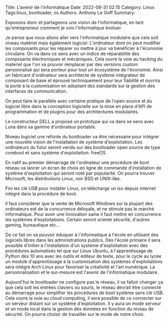 Title: L'avenir de l'informatique
Date: 2022-08-31 02:15
Category: Linux
Tags:linux, bootloader, os
Authors: Anthony Le Goff
Summary:

Exposons donc et partageons une vision de l'informatique, en tant qu'entrepreneur comment je vois l'informatique évoluer.

Je pense que nous allons aller vers l'informatique modulaire que cela soit niveau matériel mais également logiciel. L'ordinateur dont on peut modifier les composants pour les réparer ou mettre à jour va bénéficier à l'économie circulaire. On va dans ce sens avec un indice de réparabilité des composants électroniques et mécaniques. Cela ouvre la voie au hacking du materiel que l'on va pouvoir remplacer par des versions custom personnalisé qui sera porteur pour tout un écosystème de l'économie. Ainsi un fabricant d'ordinateur sera architecte de système intégrateur de composant de base et éprouvé techniquement pour leur fiabilité et ouvrira la porte à la customisation en adoptant des standards sur la gestion des interfaces de communication.

On peut faire le parallèle avec certaine pratique de l'open source et du logiciel libre dans la conception logicielle sur la mise en place d'API de programmation et de plugins pour des architectures modulaires.

Le constructeur DELL a proposé un prototype qui va dans se sens avec Luna dans sa gamme d'ordinateur portable.

Niveau logiciel une refonte du bootloader va être nécessaire pour intégrer une nouvelle vision de l'installation de système d'exploitation. Les ordinateurs du futur seront vendu sur des bootloader open source de type coreboot et sans système d'exploitation: freeOS. 

En natif au premier démarrage de l'ordinateur une procédure de boot réseau va lancer un écran de choix en ligne de commande d'installation de système d'exploitation qui seront noté par popularité. On pourra trouver Microsoft, les distributions Linux, voir BSD et UNIX-like.

Fini les clé USB pour installer Linux, on télécharge un iso depuis internet intégré dans la procédure de boot.

Il faut considérer que la vente de Microsoft Windows sur la plupart des ordinateurs est de la concurrence déloyale, et ne stimule pas le marché informatique. Pour avoir une innovation saine il faut mettre en concurrence les systèmes d'exploitations. Certain seront orienté sécurité, d'autres gaming, bureautique etc...

De ce fait on va pouvoir éduquer à l'informatique à l'école en utilisant des logiciels libres dans les administrations publics. Dès l'école primaire il sera possible d'initier à l'installation d'un système d'exploitation avec des procédures automatisés tel que sur Linux Ubuntu, à l'apprentissage de Python dès 10 ans avec les outils et éditeur de texte, pour le cycle au lycée un module d'apprentissage à la customisation des systèmes d'exploitations sera intégré Arch Linux pour favoriser la créativité et l'art numérique. La personnalisation et le sur-mesure est l'avenir de l'informatique modulaire.

Aujourd'hui le bootloader ne configure pas le réseau, il va falloir changer ça que cela soit les entrées claviers ou souris, le réseau devrait être connecté au démarrage pour simplifier les procédures de boot système sans clé USB. Cela ouvre la voie au cloud computing, il sera possible de ce connecter sur un serveur distant sur un système d'exploitation. Il y aura un mode serveur et un mode local dans la gestion des données en fonction du niveau de sécurité. On pourra choisir de travailler sur le mode de notre choix.